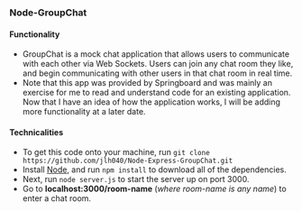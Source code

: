 ### Node-GroupChat

#### Functionality

- GroupChat is a mock chat application that allows users to communicate with each other via Web Sockets. Users can join any chat room they like, and begin communicating with other users in that chat room in real time.
- Note that this app was provided by Springboard and was mainly an exercise for me to read and understand code for an existing application. Now that I have an idea of how the application works, I will be adding more functionality at a later date.

#### Technicalities

- To get this code onto your machine, run `git clone https://github.com/jlh040/Node-Express-GroupChat.git`
- Install [Node](https://nodejs.org/en/), and run `npm install` to download all of the dependencies.
- Next, run `node server.js` to start the server up on port 3000.
- Go to **localhost:3000/room-name** (*where room-name is any name*) to enter a chat room.

